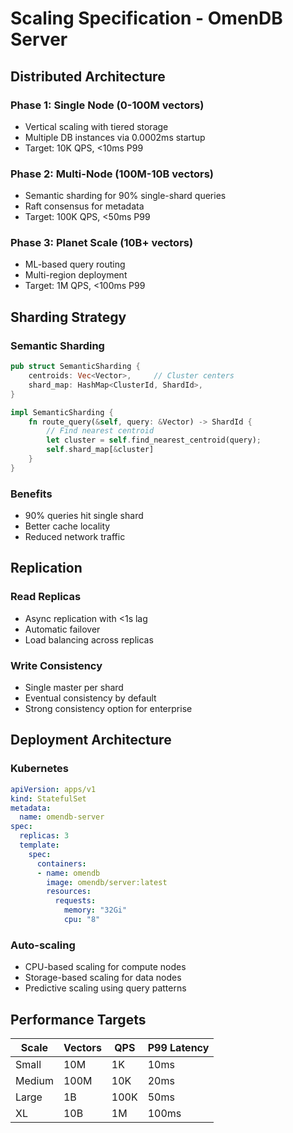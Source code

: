 # Scaling Specification - OmenDB Server

## Distributed Architecture

### Phase 1: Single Node (0-100M vectors)
- Vertical scaling with tiered storage
- Multiple DB instances via 0.0002ms startup
- Target: 10K QPS, <10ms P99

### Phase 2: Multi-Node (100M-10B vectors)
- Semantic sharding for 90% single-shard queries
- Raft consensus for metadata
- Target: 100K QPS, <50ms P99

### Phase 3: Planet Scale (10B+ vectors)
- ML-based query routing
- Multi-region deployment
- Target: 1M QPS, <100ms P99

## Sharding Strategy

### Semantic Sharding
```rust
pub struct SemanticSharding {
    centroids: Vec<Vector>,     // Cluster centers
    shard_map: HashMap<ClusterId, ShardId>,
}

impl SemanticSharding {
    fn route_query(&self, query: &Vector) -> ShardId {
        // Find nearest centroid
        let cluster = self.find_nearest_centroid(query);
        self.shard_map[&cluster]
    }
}
```

### Benefits
- 90% queries hit single shard
- Better cache locality
- Reduced network traffic

## Replication

### Read Replicas
- Async replication with <1s lag
- Automatic failover
- Load balancing across replicas

### Write Consistency
- Single master per shard
- Eventual consistency by default
- Strong consistency option for enterprise

## Deployment Architecture

### Kubernetes
```yaml
apiVersion: apps/v1
kind: StatefulSet
metadata:
  name: omendb-server
spec:
  replicas: 3
  template:
    spec:
      containers:
      - name: omendb
        image: omendb/server:latest
        resources:
          requests:
            memory: "32Gi"
            cpu: "8"
```

### Auto-scaling
- CPU-based scaling for compute nodes
- Storage-based scaling for data nodes
- Predictive scaling using query patterns

## Performance Targets

| Scale | Vectors | QPS | P99 Latency |
|-------|---------|-----|-------------|
| Small | 10M     | 1K  | 10ms        |
| Medium| 100M    | 10K | 20ms        |
| Large | 1B      | 100K| 50ms        |
| XL    | 10B     | 1M  | 100ms       |